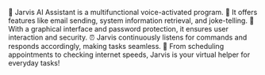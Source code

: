 🤖 Jarvis AI Assistant is a multifunctional voice-activated program. 💬 It offers features like email sending, system information retrieval, and joke-telling. 📅 With a graphical interface and password protection, it ensures user interaction and security. ⏰ Jarvis continuously listens for commands and responds accordingly, making tasks seamless. 🚀 From scheduling appointments to checking internet speeds, Jarvis is your virtual helper for everyday tasks!
